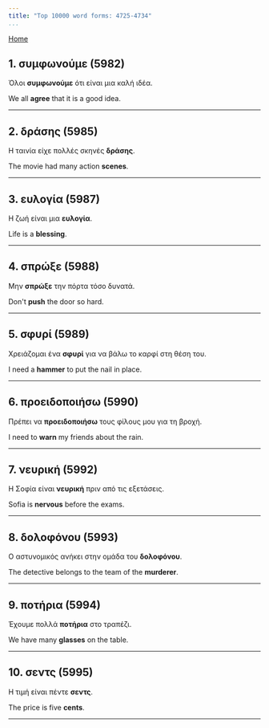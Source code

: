 ```yaml
---
title: "Top 10000 word forms: 4725-4734"
...
```


[Home](./) 

## 1. συμφωνούμε (5982)

Όλοι **συμφωνούμε** ότι είναι μια καλή ιδέα.

We all **agree** that it is a good idea.

---

## 2. δράσης (5985)

Η ταινία είχε πολλές σκηνές **δράσης**.  

The movie had many action **scenes**.

---

## 3. ευλογία (5987)

Η ζωή είναι μια **ευλογία**.  

Life is a **blessing**.

---

## 4. σπρώξε (5988)

Μην **σπρώξε** την πόρτα τόσο δυνατά.

Don't **push** the door so hard.

---

## 5. σφυρί (5989)

Χρειάζομαι ένα **σφυρί** για να βάλω το καρφί στη θέση του.  

I need a **hammer** to put the nail in place.

---

## 6. προειδοποιήσω (5990)

Πρέπει να **προειδοποιήσω** τους φίλους μου για τη βροχή.

I need to **warn** my friends about the rain.

---

## 7. νευρική (5992)

Η Σοφία είναι **νευρική** πριν από τις εξετάσεις.

Sofia is **nervous** before the exams.

---

## 8. δολοφόνου (5993)

Ο αστυνομικός ανήκει στην ομάδα του **δολοφόνου**.

The detective belongs to the team of the **murderer**.

---

## 9. ποτήρια (5994)

Έχουμε πολλά **ποτήρια** στο τραπέζι.  

We have many **glasses** on the table.

---

## 10. σεντς (5995)

Η τιμή είναι πέντε **σεντς**.  

The price is five **cents**.

---

